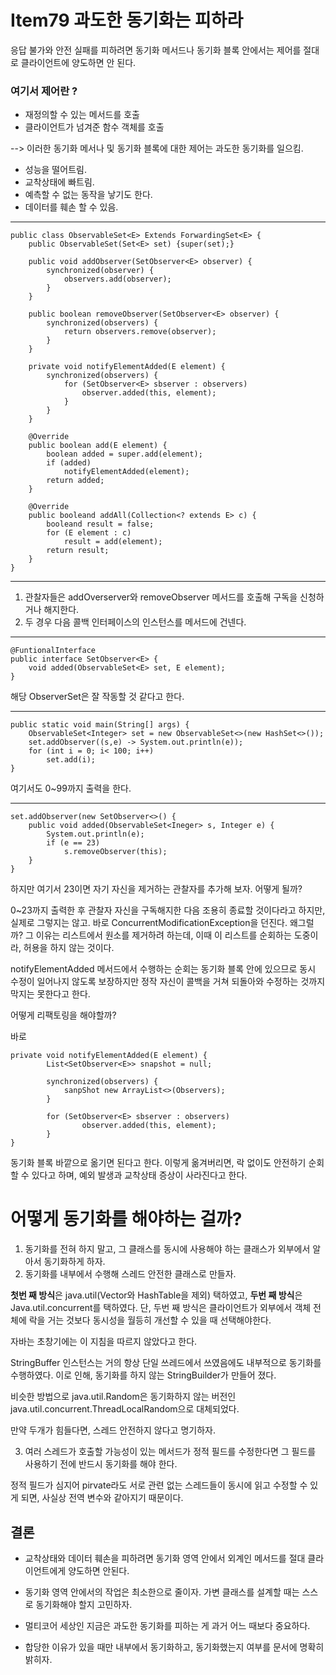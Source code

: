 # Item79 과도한 동기화는 피하라

 응답 불가와 안전 실패를 피하려면 동기화 메서드나 동기화 블록 안에서는 제어를 절대로 클라이언트에 양도하면 안 된다.
 
 ### 여기서 제어란 ? 
 - 재정의할 수 있는 메서드를 호출
- 클라이언트가 넘겨준 함수 객체를 호출

--> 이러한 동기화 메서나 및 동기화 블록에 대한 제어는 과도한 동기화를 일으킴.

- 성능을 떨어트림.
- 교착상태에 빠트림.
- 예측할 수 없는 동작을 낳기도 한다.
- 데이터를 훼손 할 수 있음.

---
    public class ObservableSet<E> Extends ForwardingSet<E> {
		public ObservableSet(Set<E> set) {super(set);}
		
		public void addObserver(SetObserver<E> observer) {
			synchronized(observer) {
				observers.add(observer);
			}
		}
		
		public boolean removeObserver(SetObserver<E> observer) {
			synchronized(observers) {
				return observers.remove(observer);
			}
		}

	    private void notifyElementAdded(E element) {
		    synchronized(observers) {
			    for (SetObserver<E> sbserver : observers)
				    observer.added(this, element);
				}
			}
	    }
	    
	    @Override 
	    public boolean add(E element) {
		    boolean added = super.add(element);
		    if (added)
			    notifyElementAdded(element);
			return added;
		}
		
		@Override
		public booleand addAll(Collection<? extends E> c) {
			booleand result = false;
			for (E element : c)
				result = add(element);
			return result;
		}
	}
---

1. 관찰자들은 addOverserver와 removeObserver 메서드를 호출해 구독을 신청하거나 해지한다.
2. 두 경우 다음 콜백 인터페이스의 인스턴스를 메서드에 건넨다.

---

    @FuntionalInterface 
    public interface SetObserver<E> {
	    void added(ObservableSet<E> set, E element);
    }

해당 ObserverSet은  잘 작동할 것 같다고 한다.

---

    public static void main(String[] args) {
	    ObservableSet<Integer> set = new ObservableSet<>(new HashSet<>());
	    set.addObserver((s,e) -> System.out.println(e));
	    for (int i = 0; i< 100; i++)
		    set.add(i);
    }

여기서도 0~99까지 출력을 한다.

---

    set.addObserver(new SetObserver<>() {
	    public void added(ObservableSet<Ineger> s, Integer e) {
		    System.out.println(e);
		    if (e == 23)
			    s.removeObserver(this);
	    }
    }
하지만 여기서 23이면 자기 자신을 제거하는 관찰자를 추가해 보자.
어떻게 될까? 

0~23까지 출력한 후 관찰자 자신을 구독해지한 다음 조용히 종료할 것이다라고 하지만,
실제로 그렇지는 않고. 바로 ConcurrentModificationException을 던진다.
왜그럴까? 그 이유는 리스트에서 원소를 제거하려 하는데,  이때 이 리스트를 순회하는 도중이라, 허용을 하지 않는 것이다.

notifyElementAdded 메서드에서 수행하는 순회는 동기화 블록 안에 있으므로 동시 수정이 일어나지 않도록 보장하지만 정작 자신이 콜백을 거쳐 되돌아와 수정하는 것까지 막지는 못한다고 한다.

어떻게 리팩토링을 해야할까?

바로 

    private void notifyElementAdded(E element) {
		    List<SetObserver<E>> snapshot = null;
		    
		    synchronized(observers) {
			    sanpShot new ArrayList<>(Observers);
			}
			
			for (SetObserver<E> sbserver : observers)
				    observer.added(this, element);
			}
	}

동기화 블록 바깥으로 옮기면 된다고 한다. 이렇게 옮겨버리면, 락 없이도 안전하기 순회할 수 있다고 하며, 예외 발생과 교착상태 증상이 사라진다고 한다.



# 어떻게 동기화를 해야하는 걸까?

1. 동기화를 전혀 하지 말고, 그 클래스를 동시에 사용해야 하는 클래스가 외부에서 알아서 동기화하게 하자. 
2. 동기화를 내부에서 수행해 스레드 안전한 클래스로 만들자. 

 **첫번 째 방식**은 java.util(Vector와 HashTable을 제외) 택하였고, 
 **두번 째 방식**은 Java.util.concurrent를 택하였다. 단, 두번 째 방식은 클라이언트가 외부에서 객체 전체에 락을 거는 것보다 동시성을 월등히 개선할 수 있을 때 선택해야한다.

자바는 초창기에는 이 지침을 따르지 않았다고 한다.

StringBuffer 인스턴스는 거의 항상 단일 쓰레드에서 쓰였음에도 내부적으로 동기화를 수행하였다. 이로 인해, 동기화를 하지 않는 StringBuilder가 만들어 졌다.

비슷한 방법으로 java.util.Random은 동기화하지 않는 버전인 java.util.concurrent.ThreadLocalRandom으로 대체되었다.

만약 두개가 힘들다면, 스레드 안전하지 않다고 명기하자.

3.  여러 스레드가 호출할 가능성이 있는 메서드가 정적 필드를 수정한다면 그 필드를 사용하기 전에 반드시 동기화를 해야 한다.

 정적 필드가 심지어 pirvate라도 서로 관련 없는 스레드들이 동시에 읽고 수정할 수 있게 되면, 사실상 전역 변수와 같아지기 때문이다.

## 결론

 - 교착상태와 데이터 훼손을 피하려면 동기화 영역 안에서 외계인 메서드를 절대 클라이언트에게 양도하면 안된다.

- 동기화 영역 안에서의 작업은 최소한으로 줄이자. 가변 클래스를 설계할 때는 스스로 동기화해야 할지 고민하자. 

 - 멀티코어 세상인 지금은 과도한 동기화를 피하는 게 과거 어느 때보다 중요하다.
 
- 합당한 이유가 있을 때만 내부에서 동기화하고, 동기화했는지 여부를 문서에 명확히 밝히자.


